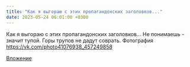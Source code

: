 ```yaml
---
title: "Как я выгораю с этих пропагандонских заголовков..."
date: 2023-05-24 06:01:00 +0300
---
```


Как я выгораю с этих пропагандонских заголовков...
Не понимаешь - значит тупой. Горы трупов не дадут соврать.
Фотография
https://vk.com/photo41076938_457249858

[Вложение](https://vk.com/photo41076938_457249858)
